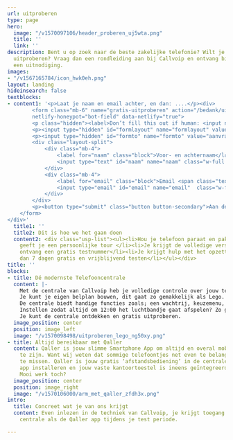 ```yaml
---
url: uitproberen
type: page
hero:
  image: "/v1570097106/header_proberen_uj5wta.png"
  title: ''
  link: ''
description: Bent u op zoek naar de beste zakelijke telefonie? Wilt je dit gratis
  uitproberen? Vraag dan een rondleiding aan bij Callvoip en ontvang binnen 1 dag
  een uitnodiging.
images:
- "/v1567165784/icon_hwk0eh.png"
layout: landing
hideinsearch: false
textblocks:
- content1: '<p>Laat je naam en email achter, en dan: ....</p><div>
        <form class="mb-6" name="gratis-uitproberen" action="/bedank/uitproberen" accept-charset="UTF-8" method="POST"
        netlify-honeypot="bot-field" data-netlify="true">
        <p class="hidden"><label>Don’t fill this out if human: <input name="bot-field"></label></p>
        <p><input type="hidden" id="formlayout" name="formlayout" value="d-5f1602c68c8a42919ddf340e285386e3" class="hidden"></p>
        <p><input type="hidden" id="formto" name="formto" value="aanvraag" class="hidden"></p>
        <div class="layout-split">
            <div class="mb-4">
                <label for="naam" class="block">Voor- en achternaam</label> 
                <input type="text" id="naam" name="naam" class="w-full border border-grey-light bg-white px-3 py-2 text-base"> 
            </div>
            <div class="mb-4">
                <label for="email" class="block">Email <span class="text-red">*</span></label> 
                <input type="email" id="email" name="email"  class="w-full border border-grey-light bg-white px-3 py-2 text-base" required>
            </div>
        </div>
        <p><button type="submit" class="button button-secondary">Aan de slag</button></p>
    </form>
</div>'
  title1: ''
  title2: Dit is hoe we het gaan doen
  content2: <div class="usp-list"><ul><li>Hou je telefoon paraat en pak een kop koffie</li><li>Een medewerker
    geeft je een persoonlijke tour </li><li>Je krijgt de volledige versie van de centrale</li><li>En
    ontvang een gratis testnummer</li><li>Je krijgt hulp met het opzetten van je centrale</li><li>En
    dan 7 dagen gratis en vrijblijvend testen</li></ul></div>
title: ''
blocks:
- title: Dé modernste Telefooncentrale
  content: |-
    Met de centrale van Callvoip heb je volledige controle over jouw telefonie.
    Je kunt je eigen belplan bouwen, dit gaat zo gemakkelijk als Lego.
    De centrale biedt handige functies zoals; een wachtrij, keuzemenu, tijdscondities en nog veel meer professionele functionaliteiten.
    Instellen zodat altijd om 12:00 het luchtbandje gaat afspelen? Zo geregeld!
    Je kunt de centrale ontdekken en gratis uitproberen.
  image_position: center
  position: image_left
  image: "/v1570098498/uitproberen_lego_ng50xy.png"
- title: Altijd bereikbaar met Qaller
  content: Qaller is jouw slimme Smartphone App om altijd en overal mobiel bereikbaar
    te zijn. Want wij weten dat sommige telefoontjes net even te belangrijk zijn om
    te missen. Qaller is jouw gratis ‘afstandsbediening’ in de centrale. Enkel de
    app installeren en jouw vaste kantoortoestel is ineens geïntegreerd met je smartphone.
    Mooi werk toch?
  image_position: center
  position: image_right
  image: "/v1570106000/arm_met_qaller_zfdh3x.png"
intro:
  title: Concreet wat je van ons krijgt
  content: Even inlezen in de techniek van Callvoip, je krijgt toegang tot zowel de
    centrale als de Qaller app tijdens je test periode.

---
```

